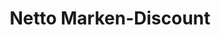 ---
title: "Netto Marken-Discount"
url: /delitzsch/netto-marken-discount-beerendorfer-strasse/
shop: Supermarkt
---